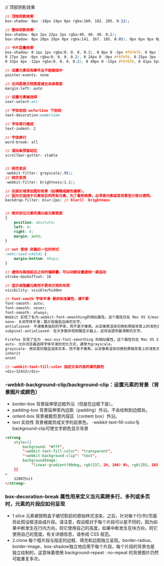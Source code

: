 // 顶部阴影效果
```css
// 顶部阴影效果
box-shadow: 0px -18px 24px 0px rgba(169, 182, 205, 0.12);

// 整体阴影效果
box-shadow: 0px 2px 22px 2px rgba(40, 40, 40, 0.2);
box-shadow: 0px 20px 18px 0px rgba(141, 167, 165, 0.05), 0px 6px 8px 0px rgba(174, 185, 181, 0.08);

// 卡片层叠效果
box-shadow: 0 1px 1px rgba(0, 0, 0, 0.2), 0 8px 0 -3px #f6f6f6, 0 9px 1px -3px rgba(0, 0, 0, 0.2), 0 16px 0 -6px #f6f6f6, 
0 17px 2px -6px rgba(0, 0, 0, 0.2), 0 24px 0 -9px #f6f6f6, 0 25px 3px -9px rgba(0, 0, 0, 0.2), 0 32px 0 -12px #f6f6f6, 
0 33px 4px -12px rgba(0, 0, 0, 0.2), 0 40px 0 -15px #f6f6f6, 0 41px 5px -15px rgba(0, 0, 0, 0.2);

// 设置元素没有事件且不能被选中
pointer-events: none

// 左间距是文档宽度减去自身宽度
margin-left: auto

// 设置元素被选择
user-select:all

// 字体划线 unferline 下划线
text-decoration:underline

// 字体首行缩进
text-indent: 2

// 字体换行
word-break: all

// 滚动条预留站位
scrollbar-gutter: stable


// 网页变灰
-webkit-filter: grayscale(.95);
// 网页变亮
-webkit-filter: brightness(1.1);

// 后面区域添加图形效果（如模糊或颜色偏移）。 
// 因为它适用于元素背后的所有元素，为了看到效果，必须使元素或其背景至少部分透明。
backdrop-filter: blur(2px) // blur()  brightness


// 绝对定位元素充满父级元素宽度
{
    position: absolute;
    left: 0;
    right: 0;
    margin: auto;
}

// not 使用 非最后一位的样式
:not(:last-child) {
    margin-bottom: 40upx;
}

// 虚线与路径起点之间的偏移量，可以动画设置虚线一直运动
stroke-dashoffset: 10

// 显示或隐藏元素而不更改文档的布局
visibility: visible/hidden

// font-smoth 字体平滑 是非标准属性，请不要
font-smooth: auto;
font-smooth: never;
font-smooth: always;
Webkit 实现了名为-webkit-font-smoothing的相似属性。这个属性仅在 Mac OS X/macOS 下生效。
none- 关闭字体平滑；展示有锯齿边缘的文字。
antialiased- 平滑像素级别的字体，而不是子像素。从亚像素渲染切换到黑暗背景上的浅色文本的抗锯齿使其看起来更轻。
subpixel-antialiased- 在大多数非视网膜显示器上，这将会提供最清晰的文字。

Firefox 实现了名为 -moz-osx-font-smoothing 的相似属性。这个属性仅在 Mac OS X / macOS 下生效。
auto- 允许浏览器选择字体平滑的优化方式，通常为grayscale。
grayscale- 用灰度抗锯齿渲染文本，而不是子像素。从亚像素渲染切换到黑暗背景上的浅色文本的抗锯齿使其看起来更轻。
inherit
unset

// -webkit-text-fill-color 指定文本内容的填充颜色
<div>32432</div>
```

### -webkit-background-clip/background-clip：设置元素的背景（背景图片或颜色）
+ border-box 背景延伸至边框外沿（但是在边框下层）。
+ padding-box 背景延伸至内边距（padding）外沿。不会绘制到边框处。
+ ontent-box 背景被裁剪至内容区（content box）外沿。
+ text 实验性 背景被裁剪成文字的前景色。
-webkit-text-fill-color与background-clip可使文字颜色显示背景
```html
<strong
    style={{
        background: "#fff",
        "-webkit-text-fill-color": "transparent",
        "-webkit-background-clip": "text",
        backgroundImage:
            "linear-gradient(90deg, rgb(237, 24, 106) 0%, rgb(255, 103, 0) 100%, rgb(255, 203, 57) 200%, rgb(29, 29, 31) 300%)",
    }}
>
    1200万nit
</strong>
```

### box-decoration-break  属性用来定义当元素跨多行、多列或多页时，元素的片段应如何呈现
+ 1.slice
元素被按照盒子被切割前的原始样式渲染，之后，针对每个行/列/页面将此假设框渲染成片段。请注意，假设框对于每个片段可以是不同的，因为如果中断发生在行内方向，则它使用自己的高度，如果中断发生在块方向，则它使用自己的宽度。有关详细信息，请参阅 CSS 规范。
+ 2.clone
每个框片段与指定的边框、填充和边距独立呈现。border-radius、border-image、box-shadow独立地应用于每个片段，每个片段的背景也是独立绘制的，这意味着使用 background-repeat
: no-repeat 的背景图片仍然可能重复多次。